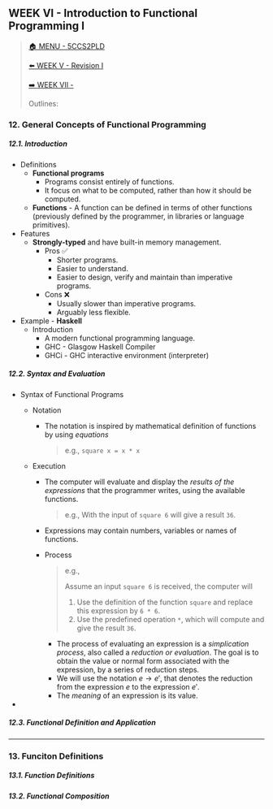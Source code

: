 ## WEEK VI - Introduction to Functional Programming I

>[🏠 MENU - 5CCS2PLD](year2/5ccs2pld.md)
>
>[⬅️ WEEK V - Revision I](year2/5ccs2pld/w5.md)
>
>[➡️ WEEK VII - ](year2/5ccs2pld/w7.md)
>
>Outlines:
>
>

### 12. General Concepts of Functional Programming

##### 12.1. Introduction

- Definitions
  - **Functional programs**
    - Programs consist entirely of functions.
    - It focus on what to be computed, rather than how it should be computed. 
  - **Functions** - A function can be defined in terms of other functions (previously defined by the programmer, in libraries or language primitives). 
- Features
  - **Strongly-typed** and have built-in memory management. 
    - Pros ✅
      - Shorter programs. 
      - Easier to understand. 
      - Easier to design, verify and maintain than imperative programs. 
    - Cons ❌
      - Usually slower than imperative programs.
      - Arguably less flexible.
- Example - **Haskell**
  - Introduction
    - A modern functional programming language.
    - GHC - Glasgow Haskell Compiler
    - GHCi - GHC interactive environment (interpreter)

##### 12.2. Syntax and Evaluation

- Syntax of Functional Programs

  - Notation

    - The notation is inspired by mathematical definition of functions by using *equations*

      > e.g., `square x = x * x`

  - Execution

    - The computer will evaluate and display the *results of the expressions* that the programmer writes, using the available functions. 

      >e.g., With the input of `square 6` will give a result `36`. 

    - Expressions may contain numbers, variables or names of functions. 

    - Process

      > e.g., 
      >
      > Assume an input `square 6` is received, the computer will
      >
      > 1. Use the definition of the function `square` and replace this expression by `6 * 6`.
      > 2. Use the predefined operation `*`, which will compute and give the result `36`.

      - The process of evaluating an expression is a *simplication process*, also called a *reduction or evaluation*. The goal is to obtain the value or normal form associated with the expression, by a series of reduction steps. 
      - We will use the notation $e \rightarrow e'$, that denotes the reduction from the expression $e$ to the expression $e'$.
      - The *meaning* of an expression is its value.

- 

##### 12.3. Functional Definition and Application



---

### 13. Funciton Definitions

##### 13.1. Function Definitions



##### 13.2. Functional Composition
